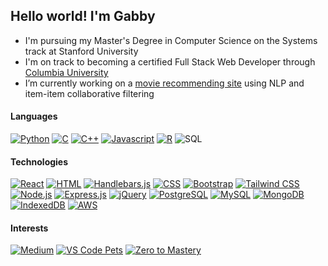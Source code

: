 ## Hello world! I'm Gabby

- I'm pursuing my Master's Degree in Computer Science on the Systems track at Stanford University <br>
- I'm on track to becoming a certified Full Stack Web Developer through [Columbia University](https://bootcamp.cvn.columbia.edu/coding/) <br>
- I’m currently working on a [movie recommending site](https://github.com/gcbel/movie-recommender) using NLP and item-item collaborative filtering <br>

#### Languages

<a href="https://www.python.org/" target="_blank" rel="noreferrer"><img src="https://img.shields.io/badge/Python-3776AB?style=for-the-badge&logo=python&logoColor=white" alt="Python"/></a>
<a href="https://www.cprogramming.com/" target="_blank" rel="noreferrer"><img src="https://img.shields.io/badge/C-A8B9CC?style=for-the-badge&logo=c&logoColor=white" alt="C"/></a>
<a href="https://isocpp.org/" target="_blank" rel="noreferrer"><img src="https://img.shields.io/badge/C++-00599C?style=for-the-badge&logo=cplusplus&logoColor=white" alt="C++"/></a>
<a href="https://developer.mozilla.org/en-US/docs/Web/JavaScript" target="_blank" rel="noreferrer"><img src="https://img.shields.io/badge/JavaScript-323330?style=for-the-badge&logo=javascript&logoColor=F7DF1E" alt="Javascript"/></a>
<a href="https://www.r-project.org/" target="_blank" rel="noreferrer"><img src="https://img.shields.io/badge/R-276DC3?style=for-the-badge&logo=r&logoColor=white" alt="R"/></a>
<img src="https://img.shields.io/badge/SQL-F59342?style=for-the-badge" alt="SQL"/>

#### Technologies
<a href="https://reactjs.org/" target="_blank" rel="noreferrer"><img src="https://img.shields.io/badge/React-61DAFB?style=for-the-badge&logo=react&logoColor=black" alt="React"/></a>
<a href="https://developer.mozilla.org/en-US/docs/Glossary/HTML" target="_blank" rel="noreferrer"><img src="https://img.shields.io/badge/HTML-E34F26?style=for-the-badge&logo=html5&logoColor=white" alt="HTML"/></a> 
<a href="https://handlebarsjs.com/" target="_blank" rel="noreferrer"><img src="https://img.shields.io/badge/Handlebars.js-000000?style=for-the-badge&logo=handlebars.js&logoColor=white" alt="Handlebars.js"/></a>
<a href="https://www.w3.org/TR/CSS/#css" target="_blank" rel="noreferrer"><img src="https://img.shields.io/badge/CSS-1572B6?style=for-the-badge&logo=css3&logoColor=white" alt="CSS"/></a>
<a href="https://getbootstrap.com/" target="_blank" rel="noreferrer"><img src="https://img.shields.io/badge/Bootstrap-7952B3?style=for-the-badge&logo=bootstrap&logoColor=white" alt="Bootstrap"/></a>
<a href="https://tailwindcss.com/" target="_blank" rel="noreferrer"><img src="https://img.shields.io/badge/Tailwind_CSS-38B2AC?style=for-the-badge&logo=tailwind-css&logoColor=white" alt="Tailwind CSS"/></a>
<a href="https://nodejs.org/" target="_blank" rel="noreferrer"><img src="https://img.shields.io/badge/Node.js-339933?style=for-the-badge&logo=node.js&logoColor=white" alt="Node.js"/></a>
<a href="https://expressjs.com/" target="_blank" rel="noreferrer"><img src="https://img.shields.io/badge/Express.js-000000?style=for-the-badge&logo=express&logoColor=white" alt="Express.js"/></a> <a href="https://jquery.com/" target="_blank" rel="noreferrer"><img src="https://img.shields.io/badge/jQuery-0769AD?style=for-the-badge&logo=jquery&logoColor=white" alt="jQuery"/></a>
<a href="https://www.postgresql.org/" target="_blank" rel="noreferrer"><img src="https://img.shields.io/badge/PostgreSQL-336791?style=for-the-badge&logo=postgresql&logoColor=white" alt="PostgreSQL"/></a> <a href="https://www.mysql.com/" target="_blank" rel="noreferrer"><img src="https://img.shields.io/badge/MySQL-4479A1?style=for-the-badge&logo=mysql&logoColor=white" alt="MySQL"/></a> <a href="https://www.mongodb.com/" target="_blank" rel="noreferrer"><img src="https://img.shields.io/badge/MongoDB-47A248?style=for-the-badge&logo=mongodb&logoColor=white" alt="MongoDB"/></a> <a href="https://developer.mozilla.org/en-US/docs/Web/API/IndexedDB_API" target="_blank" rel="noreferrer"><img src="https://img.shields.io/badge/IndexedDB-FF6600?style=for-the-badge" alt="IndexedDB"/></a>
<a href="https://aws.amazon.com/" target="_blank" rel="noreferrer"><img src="https://img.shields.io/badge/Amazon%20AWS-232F3E?style=for-the-badge&logo=amazon-aws&logoColor=white" alt="AWS"/></a>

#### Interests

<a href="https://medium.com/@gabriellecbelanger" target="_blank" rel="noreferrer"><img src="https://img.shields.io/badge/Medium-12100E?style=for-the-badge&logo=medium&logoColor=white" alt="Medium"/></a>
<a href="https://marketplace.visualstudio.com/items?itemName=tonybaloney.vscode-pets" target="_blank" rel="noreferrer"><img src="https://img.shields.io/badge/VS%20Code%20Pets-blueviolet?style=for-the-badge&logo=visual-studio-code" alt="VS Code Pets"/></a>
<a href="https://zerotomastery.io/" target="_blank" rel="noreferrer"><img src="https://img.shields.io/badge/Zero%20to%20Mastery-e02d63?style=for-the-badge" alt="Zero to Mastery"/></a>

